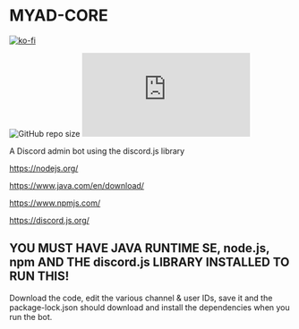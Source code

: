 # MYAD-CORE
[![ko-fi](https://www.ko-fi.com/img/githubbutton_sm.svg)](https://ko-fi.com/W7W21C3X1)


![GitHub repo size](https://img.shields.io/github/repo-size/macxb/myad-core?style=plastic)
![npm](https://img.shields.io/npm/v/discord.js?label=discord.js&style=plastic)

A Discord admin bot using the discord.js library

https://nodejs.org/

https://www.java.com/en/download/

https://www.npmjs.com/

https://discord.js.org/


## YOU MUST HAVE JAVA RUNTIME SE, node.js, npm AND THE discord.js LIBRARY INSTALLED TO RUN THIS!

Download the code, edit the various channel & user IDs, save it and the package-lock.json should download and install the dependencies when you run the bot.
